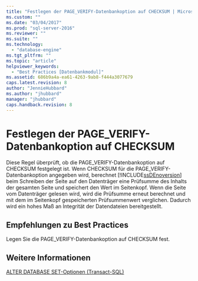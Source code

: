 ```yaml
---
title: "Festlegen der PAGE_VERIFY-Datenbankoption auf CHECKSUM | Microsoft Docs"
ms.custom: ""
ms.date: "03/04/2017"
ms.prod: "sql-server-2016"
ms.reviewer: ""
ms.suite: ""
ms.technology: 
  - "database-engine"
ms.tgt_pltfrm: ""
ms.topic: "article"
helpviewer_keywords: 
  - "Best Practices [Datenbankmodul]"
ms.assetid: 686b9a4a-ea61-4263-9ab8-f444a3077679
caps.latest.revision: 8
author: "JennieHubbard"
ms.author: "jhubbard"
manager: "jhubbard"
caps.handback.revision: 8
---
```

# Festlegen der PAGE_VERIFY-Datenbankoption auf CHECKSUM
  Diese Regel überprüft, ob die PAGE_VERIFY-Datenbankoption auf CHECKSUM festgelegt ist. Wenn CHECKSUM für die PAGE_VERIFY-Datenbankoption angegeben wird, berechnet [!INCLUDE[ssDEnoversion](../../includes/ssdenoversion-md.md)] beim Schreiben der Seite auf den Datenträger eine Prüfsumme des Inhalts der gesamten Seite und speichert den Wert im Seitenkopf. Wenn die Seite vom Datenträger gelesen wird, wird die Prüfsumme erneut berechnet und mit dem im Seitenkopf gespeicherten Prüfsummenwert verglichen. Dadurch wird ein hohes Maß an Integrität der Datendateien bereitgestellt.  
  
## Empfehlungen zu Best Practices  
 Legen Sie die PAGE_VERIFY-Datenbankoption auf CHECKSUM fest.  
  
## Weitere Informationen  
 [ALTER DATABASE SET-Optionen &#40;Transact-SQL&#41;](../Topic/ALTER%20DATABASE%20SET%20Options%20\(Transact-SQL\).md)  
  
  